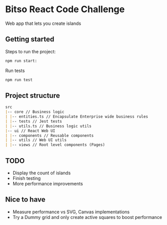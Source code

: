# Bitso React Code Challenge

Web app that lets you create islands

## Getting started

Steps to run the project:

```bash
npm run start:
```

Run tests

```bash
npm run test

```

## Project structure

```markdown
src
|-- core // Business logic
| |-- entities.ts // Encapsulate Enterprise wide business rules
| |-- tests // Jest tests
| |-- utils.ts // Business logic utils
|-- ui // React Web UI
| |-- components // Reusable components
| |-- utils // Web UI utils
| |-- views // Root level components (Pages)
```

## TODO

- Display the count of islands
- Finish testing
- More performance improvements

## Nice to have

- Measure performance vs SVG, Canvas implementations
- Try a Dummy grid and only create active squares to boost performance
